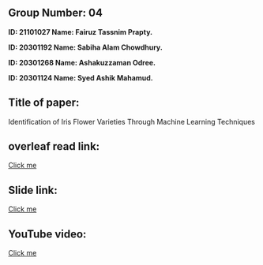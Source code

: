 ## Group Number: 04


**ID: 21101027 Name: Fairuz Tassnim Prapty.**

**ID: 20301192 Name: Sabiha Alam Chowdhury.**

**ID: 20301268 Name: Ashakuzzaman Odree.**

**ID: 20301124 Name: Syed Ashik Mahamud.**

## Title of paper:
Identification of Iris Flower Varieties Through Machine Learning Techniques

## overleaf read link: 
<a href="https://www.overleaf.com/project/656c8cf465b548e4e238c3fd"> Click me</a>

## Slide link: 
<a href="https://docs.google.com/presentation/d/1pTXSlDcNb-e4EW_fF0r3ZGMM1mmrL-sK-cMby9rD2z8/edit#slide=id.g26298fb89d5_8_0">Click me</a>

## YouTube video: 

<a href="https://www.youtube.com/watch?v=y5jTpnZ_1Rw&list=PLAAD7xoRR0v5rpWVbFocpmTCr0xGDRQq9&index=3&ab_channel=FAIRUZTASSNIMPRAPTY">Click me</a>




